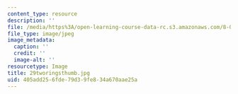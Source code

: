 ```yaml
---
content_type: resource
description: ''
file: /media/https%3A/open-learning-course-data-rc.s3.amazonaws.com/8-02-physics-ii-electricity-and-magnetism-spring-2007/405add256fde79d39fe834a670aae25a_29tworingsthumb.jpg
file_type: image/jpeg
image_metadata:
  caption: ''
  credit: ''
  image-alt: ''
resourcetype: Image
title: 29tworingsthumb.jpg
uid: 405add25-6fde-79d3-9fe8-34a670aae25a
---
```

